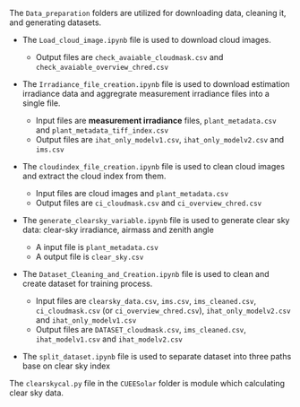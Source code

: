 The <code>Data_preparation</code> folders are utilized for downloading data, cleaning it, and generating datasets.  

- The <code>Load_cloud_image.ipynb</code> file is used to download cloud images.
  - Output files are <code>check_avaiable_cloudmask.csv</code> and <code>check_avaiable_overview_chred.csv</code>
 
- The <code>Irradiance_file_creation.ipynb</code> file is used to download estimation irradiance data and aggregrate measurement irradiance files into a single file.
  - Input files are **measurement irradiance** files, <code>plant_metadata.csv</code> and <code>plant_metadata_tiff_index.csv</code>
  - Output files are <code>ihat_only_modelv1.csv</code>, <code>ihat_only_modelv2.csv</code> and <code>ims.csv</code>
  
- The <code>cloudindex_file_creation.ipynb</code> file is used to clean cloud images and extract the cloud index from them.
  - Input files are cloud images and <code>plant_metadata.csv</code>
  - Output files are <code>ci_cloudmask.csv</code> and <code>ci_overview_chred.csv</code>

- The <code>generate_clearsky_variable.ipynb</code> file is used to generate clear sky data: clear-sky irradiance, airmass and zenith angle
  - A input file is <code>plant_metadata.csv</code>
  - A output file is <code>clear_sky.csv</code>

- The <code>Dataset_Cleaning_and_Creation.ipynb</code> file is used to clean and create dataset for training process.
  - Input files are <code>clearsky_data.csv</code>, <code>ims.csv</code>, <code>ims_cleaned.csv</code>, <code>ci_cloudmask.csv</code> (or <code>ci_overview_chred.csv</code>), <code>ihat_only_modelv2.csv</code> and <code>ihat_only_modelv1.csv</code>
  - Output files are <code>DATASET_cloudmask.csv</code>, <code>ims_cleaned.csv</code>, <code>ihat_modelv1.csv</code> and <code>ihat_modelv2.csv</code>

- The <code>split_dataset.ipynb</code> file is used to separate dataset into three paths base on clear sky index


The <code>clearskycal.py</code> file in the <code>CUEESolar</code> folder is module which calculating clear sky data.

